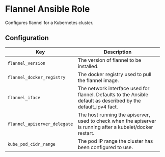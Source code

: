 # Flannel Ansible Role

Configures flannel for a Kubernetes cluster.

## Configuration

| Key                          | Description                                                                                                    |
| ---------------------------- | -------------------------------------------------------------------------------------------------------------- |
| `flannel_version`            | The version of flannel to be installed.                                                                        |
| `flannel_docker_registry`    | The docker registry used to pull the flannel image.                                                            |
| `flannel_iface`              | The network interface used for flannel. Defaults to the Ansible default as described by the default_ipv4 fact. |
| `flannel_apiserver_delegate` | The host running the apiserver, used to check when the apiserver is running after a kubelet/docker restart.    |
| `kube_pod_cidr_range`        | The pod IP range the cluster has been configured to use.                                                       |
